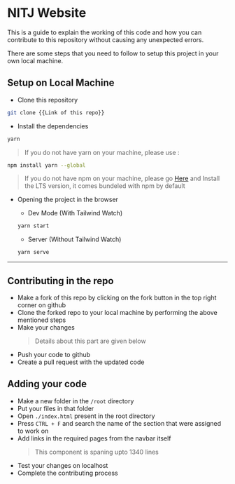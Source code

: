 # NITJ Website

This is a guide to explain the working of this code and how you can contribute to this repository without causing any unexpected errors.

There are some steps that you need to follow to setup this project in your own local machine.

## Setup on Local Machine

- Clone this repository

```bash
git clone {{Link of this repo}}
```

- Install the dependencies

```bash
yarn
```

> If you do not have yarn on your machine, please use :

```bash
npm install yarn --global
```

> If you do not have npm on your machine, please go [Here](http://nodejs.org/en/ 'Here') and Install the LTS version, it comes bundeled with npm by default

- Opening the project in the browser

  - Dev Mode (With Tailwind Watch)

  ```bash
  yarn start
  ```

  - Server (Without Tailwind Watch)

  ```bash
  yarn serve
  ```

---

## Contributing in the repo

- Make a fork of this repo by clicking on the fork button in the top right corner on github
- Clone the forked repo to your local machine by performing the above mentioned steps
- Make your changes
  > Details about this part are given below
- Push your code to github
- Create a pull request with the updated code

## Adding your code

- Make a new folder in the `/root` directory
- Put your files in that folder
- Open `./index.html` present in the root directory
- Press `CTRL + F` and search the name of the section that were assigned to work on
- Add links in the required pages from the navbar itself
  > This component is spaning upto 1340 lines
- Test your changes on localhost
- Complete the contributing process
